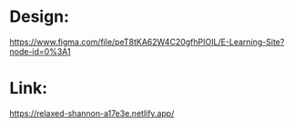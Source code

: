 # Design:
https://www.figma.com/file/peT8tKA62W4C20gfhPIOIL/E-Learning-Site?node-id=0%3A1

# Link:
https://relaxed-shannon-a17e3e.netlify.app/

